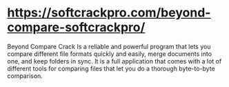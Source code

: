 # https://softcrackpro.com/beyond-compare-softcrackpro/
Beyond Compare Crack  Is a reliable and powerful program that lets you compare different file formats quickly and easily, merge documents into one, and keep folders in sync. It is a full application that comes with a lot of different tools for comparing files that let you do a thorough byte-to-byte comparison. 
